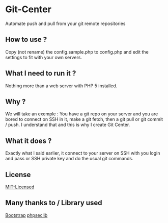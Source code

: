 Git-Center
==========

Automate push and pull from your git remote repositories

How to use ?
----------

Copy (not rename) the config.sample.php to config.php and edit the settings to fit with your own servers.

What I need to run it ?
----------

Nothing more than a web server with PHP 5 installed.

Why ?
----------

We will take an exemple :
You have a git repo on your server and you are bored to connect on SSH in it, make a git fetch, then a git pull or git commit / push.
I understand that and this is why I create Git Center.

What it does ?
----------

Exactly what I said earlier, it connect to your server on SSH with you login and pass or SSH private key and do the usual git commands.

License
----------

[MIT-Licensed]

Many thanks to / Library used
----------

[Bootstrap]
[phpseclib]

[MIT-Licensed]:http://en.wikipedia.org/wiki/MIT_License
[Bootstrap]:http://getbootstrap.com/
[phpseclib]:http://phpseclib.sourceforge.net/
